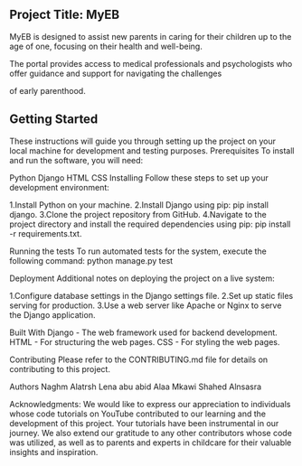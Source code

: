 Project Title: MyEB
----------------------------------------------------------------------------------------------------------------------------------
MyEB is designed to assist new parents in caring for their children up to the age of one, focusing on their health and well-being.

The portal provides access to medical professionals and psychologists who offer guidance and support for navigating the challenges

of early parenthood.

Getting Started
-----------------------------------------------------------------------------------------------------------------------------
These instructions will guide you through setting up the project on your local machine for development and testing purposes.
Prerequisites
To install and run the software, you will need:

Python
Django
HTML
CSS
Installing
Follow these steps to set up your development environment:

1.Install Python on your machine.
2.Install Django using pip: pip install django.
3.Clone the project repository from GitHub.
4.Navigate to the project directory and install the required 
dependencies using pip: pip install -r requirements.txt.

Running the tests
To run automated tests for the system, execute the following command:
python manage.py test

Deployment
Additional notes on deploying the project on a live system:

1.Configure database settings in the Django settings file.
2.Set up static files serving for production.
3.Use a web server like Apache or Nginx to serve the Django application.

Built With
Django - The web framework used for backend development.
HTML - For structuring the web pages.
CSS - For styling the web pages.

Contributing
Please refer to the CONTRIBUTING.md file for details on contributing to this project.

Authors
Naghm Alatrsh 
Lena abu abid
Alaa Mkawi
Shahed Alnsasra

Acknowledgments:
We would like to express our appreciation to individuals whose code tutorials 
on YouTube contributed to our learning and the development of this project. 
Your tutorials have been instrumental in our journey. We also extend our 
gratitude to any other contributors whose code was utilized, 
as well as to parents and experts in childcare for their valuable insights and inspiration.

